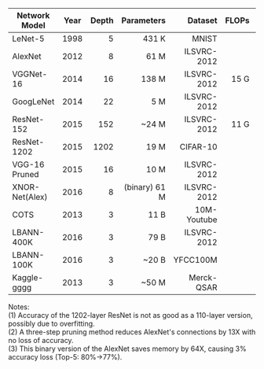 



| Network Model  | Year | Depth | Parameters         | Dataset     | FLOPs | Training Size  |     Compression (1/X) |
| -------        | ---- | ----: | -----------------: | ----------: | ----: | -------------: |      ---------------: |
| LeNet-5        | 1998 |     5 | 431 K              | MNIST       |       | 47 MB          |                   109 |
| AlexNet        | 2012 |     8 | 61 M               | ILSVRC-2012 |       | 722 GB         |                  1480 |
| VGGNet-16      | 2014 |    16 | 138 M              | ILSVRC-2012 | 15 G  | 722 GB         |                   654 |
| GoogLeNet      | 2014 |    22 | 5 M                | ILSVRC-2012 |       | 722 GB         |                 18050 |
| ResNet-152     | 2015 |   152 | ~24 M              | ILSVRC-2012 | 11 G  | 722 GB         |                  3760 |
| ResNet-1202    | 2015 |  1202 | 19 M               | CIFAR-10    |       | 614 MB         |      4 <sup>(1)</sup> |
| VGG-16 Pruned  | 2015 |    16 | 10 M               | ILSVRC-2012 |       | 722 GB         | 19,240 <sup>(2)</sup> |
| XNOR-Net(Alex) | 2016 |     8 | (binary) 61 M      | ILSVRC-2012 |       | 722 GB         | 95,720 <sup>(3)</sup> |
| COTS           | 2013 |     3 | 11 B               | 10M-Youtube |       | 4.8 TB         |                    55 |
| LBANN-400K     | 2016 |     3 | 79 B               | ILSVRC-2012 |       | 722 GB         |                  1.15 |
| LBANN-100K     | 2016 |     3 | ~20 B              | YFCC100M    |       | ~50 TB         |                  ~300 |
| Kaggle-gggg    | 2013 |     3 | ~50 M              | Merck-QSAR  |       | ~1 GB          |                   ~20 |


Notes:  
(1) Accuracy of the 1202-layer ResNet is not as good as a 110-layer version, possibly due to overfitting.  
(2) A three-step pruning method reduces AlexNet's connections by 13X with no loss of accuracy.  
(3) This binary version of the AlexNet saves memory by 64X, causing 3% accuracy loss (Top-5: 80%->77%).  
